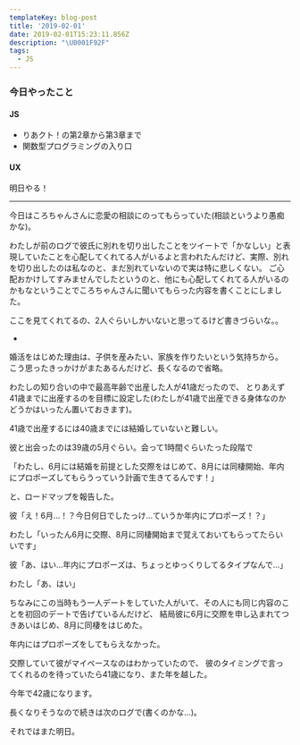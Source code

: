 ```yaml
---
templateKey: blog-post
title: '2019-02-01'
date: 2019-02-01T15:23:11.856Z
description: "\U0001F92F"
tags:
  - JS
---
```

### 今日やったこと
#### JS
* りあクト！の第2章から第3章まで    
* 関数型プログラミングの入り口

#### UX

明日やる！


------
今日はころちゃんさんに恋愛の相談にのってもらっていた(相談というより愚痴かな)。

わたしが前のログで彼氏に別れを切り出したことをツイートで「かなしい」と表現していたことを心配してくれてる人がいるよと言われたんだけど、実際、別れを切り出したのは私なのと、まだ別れていないので実は特に悲しくない。
ご心配おかけしてすみませんでしたというのと、他にも心配してくれてる人がいるのかもなということでころちゃんさんに聞いてもらった内容を書くことにしました。

ここを見てくれてるの、2人ぐらいしかいないと思ってるけど書きづらいな。。

*

婚活をはじめた理由は、子供を産みたい、家族を作りたいという気持ちから。
こう思ったきっかけがまたあるんだけど、長くなるので省略。

わたしの知り合いの中で最高年齢で出産した人が41歳だったので、
とりあえず41歳までに出産するのを目標に設定した(わたしが41歳で出産できる身体なのかどうかはいったん置いておきます)。

41歳で出産するには40歳までには結婚していないと難しい。

彼と出会ったのは39歳の5月ぐらい。会って1時間ぐらいたった段階で

「わたし、6月には結婚を前提とした交際をはじめて、8月には同棲開始、年内にプロポーズしてもらうっていう計画で生きてるんです！」

と、ロードマップを報告した。

彼「え！6月…！？今日何日でしたっけ…ていうか年内にプロポーズ！？」

わたし「いったん6月に交際、8月に同棲開始まで覚えておいてもらってたらいいです」

彼「あ、はい…年内にプロポーズは、ちょっとゆっくりしてるタイプなんで…」

わたし「あ、はい」

ちなみにこの当時もう一人デートをしていた人がいて、その人にも同じ内容のことを初回のデートで告げているんだけど、
結局彼に6月に交際を申し込まれてつきあいはじめ、8月に同棲をはじめた。

年内にはプロポーズをしてもらえなかった。

交際していて彼がマイペースなのはわかっていたので、
彼のタイミングで言ってくれるのを待っていたら41歳になり、また年を越した。

今年で42歳になります。


長くなりそうなので続きは次のログで(書くのかな…)。

それではまた明日。
